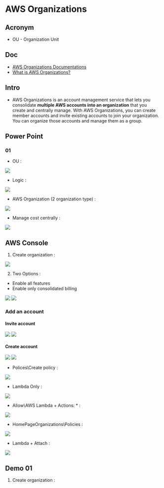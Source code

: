 # AWS Organizations

## Acronym
* OU - Organization Unit

## Doc
* [AWS Organizations Documentations](https://docs.aws.amazon.com/organizations/)
* [What is AWS Organizations?](https://docs.aws.amazon.com/organizations/latest/userguide/orgs_introduction.html?icmpid=docs_orgs_console)

## Intro
* AWS Organizations is an account management service that lets you consolidate
  **multiple AWS accounts into an organization** that you create and centrally manage.
  With AWS Organizations, you can create member accounts and invite existing accounts
  to join your organization. You can organize those accounts and manage them as a group. 

## Power Point
### 01
* OU :

[<img src="https://i.imgur.com/edivSjg.png">](https://i.imgur.com/edivSjg.png)

* Logic :

[<img src="https://i.imgur.com/SZZh26m.png">](https://i.imgur.com/SZZh26m.png)

* AWS Organization (2 organization type) :

[<img src="https://i.imgur.com/LKEV2qD.png">](https://i.imgur.com/LKEV2qD.png)

* Manage cost centrally :

[<img src="https://i.imgur.com/ZHpkRsG.png">](https://i.imgur.com/ZHpkRsG.png)

## AWS Console
1) Create organization : 

[<img src="https://i.imgur.com/mDQUQow.png">](https://i.imgur.com/mDQUQow.png)

2) Two Options :
 * Enable all features
 * Enable only consolidated billing
 
 [<img src="https://i.imgur.com/VW9a6Ah.png">](https://i.imgur.com/VW9a6Ah.png)
 [<img src="https://i.imgur.com/31n6UBr.png">](https://i.imgur.com/31n6UBr.png)
 
 
### Add an account  
#### Invite account
 
 [<img src="https://i.imgur.com/l2uqqBH.png">](https://i.imgur.com/l2uqqBH.png)
 [<img src="https://i.imgur.com/XvpDOOj.png">](https://i.imgur.com/XvpDOOj.png)
 
#### Create account
[<img src="https://i.imgur.com/CKcgGcQ.png">](https://i.imgur.com/CKcgGcQ.png)
[<img src="https://i.imgur.com/ggHqhDL.png">](https://i.imgur.com/ggHqhDL.png)

* Polices\Create policy : 

[<img src="https://i.imgur.com/XODNJel.png">](https://i.imgur.com/XODNJel.png)

* Lambda Only :

[<img src="https://i.imgur.com/UkZW4k3.png">](https://i.imgur.com/UkZW4k3.png)

* Allow\AWS Lambda + Actions: * :

[<img src="https://i.imgur.com/wjY9EGf.png">](https://i.imgur.com/wjY9EGf.png)

* HomePageOrganizations\Policies : 

[<img src="https://i.imgur.com/VGluNmT.png">](https://i.imgur.com/VGluNmT.png)

* Lambda + Attach :

[<img src="https://i.imgur.com/ODifKqY.png">](https://i.imgur.com/ODifKqY.png)

## Demo 01
1) Create organization :
